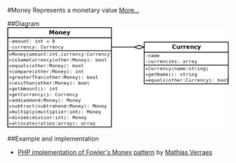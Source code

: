 #Money
Represents a monetary value [More…](http://martinfowler.com/eaaCatalog/money.html)

##Diagram
![Money UML Diagram](diagram.png)

##Example and implementation
* [PHP implementation of Fowler's Money pattern](https://github.com/mathiasverraes/money) by [Mathias Verraes](https://github.com/mathiasverraes)